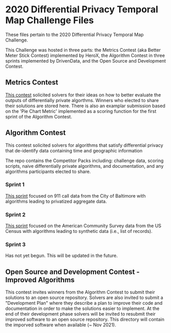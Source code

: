 # 2020 Differential Privacy Temporal Map Challenge Files

These files pertain to the 2020 Differential Privacy Temporal Map Challenge. 

This Challenge was hosted in three parts: the Metrics Contest (aka Better Meter Stick Contest) implemented by HeroX, the Algorithm Contest in three sprints implemented by DrivenData, and the Open Source and Development Contest. 

## Metrics Contest 

[This contest](https://www.herox.com/bettermeterstick/teams) solicited solvers for their ideas on how to better evaluate the outputs of differentially private algorthms. Winners who elected to share their solutions are stored here. There is also an examplar submission based on the 'Pie Chart Metric' implemented as a scoring function for the first sprint of the Algorithm Contest. 

## Algorithm Contest

This contest solicited solvers for algorithms that satisfy differential privacy that de-identify data containing time and geographic information 

The repo contains the Competitor Packs including: challenge data, scoring scripts, naive differentially private algorithms, and documentation, and any algorithms participants elected to share.  

### Sprint 1 

[This sprint](https://www.drivendata.org/competitions/68/competition-differential-privacy-maps-1/) focused on 911 call data from the City of Baltimore with algorithms leading to privatized aggregate data.

### Sprint 2 

[This sprint](https://www.drivendata.org/competitions/74/competition-differential-privacy-maps-2/) focused on the American Community Survey data from the US Census with algorithms leading to synthetic data (i.e., list of records).

### Sprint 3

Has not yet begun. This will be updated in the future. 

## Open Source and Development Contest - Improved Algorithms 

This contest invites winners from the Algorithm Contest to submit their solutions to an open source repository. Solvers are also invited to submit a "Development Plan" where they describe a plan to improve their code and documentation in order to make the solutions easier to implement. At the end of their development phase solvers will be invited to resubmit their improved software to an open source repository. This directory will contain the imporved software when available (~ Nov 2021). 
